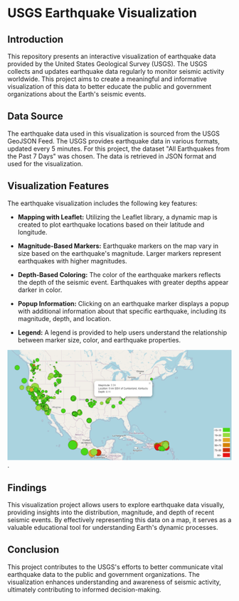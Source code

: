 # USGS Earthquake Visualization

## Introduction

This repository presents an interactive visualization of earthquake data provided by the United States Geological Survey (USGS). The USGS collects and updates earthquake data regularly to monitor seismic activity worldwide. This project aims to create a meaningful and informative visualization of this data to better educate the public and government organizations about the Earth's seismic events.

## Data Source

The earthquake data used in this visualization is sourced from the USGS GeoJSON Feed. The USGS provides earthquake data in various formats, updated every 5 minutes. For this project, the dataset "All Earthquakes from the Past 7 Days" was chosen. The data is retrieved in JSON format and used for the visualization.

## Visualization Features

The earthquake visualization includes the following key features:

- **Mapping with Leaflet:** Utilizing the Leaflet library, a dynamic map is created to plot earthquake locations based on their latitude and longitude.

- **Magnitude-Based Markers:** Earthquake markers on the map vary in size based on the earthquake's magnitude. Larger markers represent earthquakes with higher magnitudes.

- **Depth-Based Coloring:** The color of the earthquake markers reflects the depth of the seismic event. Earthquakes with greater depths appear darker in color.

- **Popup Information:** Clicking on an earthquake marker displays a popup with additional information about that specific earthquake, including its magnitude, depth, and location.

- **Legend:** A legend is provided to help users understand the relationship between marker size, color, and earthquake properties.

![image](https://github.com/nancygmz/leaflet-challenge/blob/main/Leaflet-Part-1/Images/Screenshot%202023-09-11%20200202.png).
## Findings

This visualization project allows users to explore earthquake data visually, providing insights into the distribution, magnitude, and depth of recent seismic events. By effectively representing this data on a map, it serves as a valuable educational tool for understanding Earth's dynamic processes.

## Conclusion

This project contributes to the USGS's efforts to better communicate vital earthquake data to the public and government organizations. The visualization enhances understanding and awareness of seismic activity, ultimately contributing to informed decision-making.
